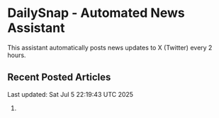 # DailySnap - Automated News Assistant

This assistant automatically posts news updates to X (Twitter) every 2 hours.

## Recent Posted Articles

Last updated: Sat Jul  5 22:19:43 UTC 2025

1. [](https://indianexpress.com/article/india/tipra-motha-flip-flop-over-leaving-bjp-led-coalition-founder-pradyot-kishore-contradicts-senior-party-mla-10108711/)
